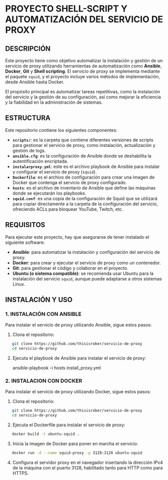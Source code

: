 # PROYECTO SHELL-SCRIPT Y AUTOMATIZACIÓN DEL SERVICIO DE PROXY

## DESCRIPCIÓN

Este proyecto tiene como objetivo automatizar la instalación y gestión de un servicio de proxy utilizando herramientas de automatización como **Ansible**, **Docker**, **Git** y **Shell scripting**. El servicio de proxy se implementa mediante el paquete `squid`, y el proyecto incluye varios métodos de implementación, desde Ansible hasta Docker.

El propósito principal es automatizar tareas repetitivas, como la instalación del servicio y la gestión de su configuración, así como mejorar la eficiencia y la fiabilidad en la administración de sistemas.

## ESTRUCTURA

Este repositorio contiene los siguientes componentes:

- **`scripts/`**: es la carpeta que contiene diferentes versiones de scripts para gestionar el servicio de proxy, como instalación, actualización y gestión de logs.
- **`ansible.cfg`**: es la configuración de Ansible donde se deshabilita la autentificación encriptada.
- **`instalarproxy.yml`**: este es el archivo playbook de Ansible para instalar y configurar el servicio de proxy (`squid`).
- **`Dockerfile`**: es el archivo de configuración para crear una imagen de Docker que contenga el servicio de proxy configurado.
- **`hosts`**: es el archivo de inventario de Ansible que define las máquinas donde se ejecutarán los playbooks.
- **`squid.conf`**: es una copia de la configuración de Squid que se utilizará para copiar directamente a la carpeta de la configuración del servicio, ofreciendo ACLs para bloquear YouTube, Twitch, etc.

## REQUISITOS

Para ejecutar este proyecto, hay que asegurarse de tener instalado el siguiente software:

- **Ansible**: para automatizar la instalación y configuración del servicio de proxy.
- **Docker**: para crear y ejecutar el servicio de proxy como un contenedor.
- **Git**: para gestionar el código y colaborar en el proyecto.
- **Ubuntu (o sistema compatible)**: se recomienda usar Ubuntu para la instalación del servicio `squid`, aunque puede adaptarse a otros sistemas Linux.

## INSTALACIÓN Y USO

### 1. INSTALACIÓN CON ANSIBLE

Para instalar el servicio de proxy utilizando Ansible, sigue estos pasos:

1. Clona el repositorio:
```sh
   git clone https://github.com/thisisrober/servicio-de-proxy
   cd servicio-de-proxy
```
2. Ejecuta el playbook de Ansible para instalar el servicio de proxy:

   ansible-playbook -i hosts install_proxy.yml

### 2. INSTALACION CON DOCKER

Para instalar el servicio de proxy utilizando Docker, sigue estos pasos:

1. Clona el repositorio:
```sh
   git clone https://github.com/thisisrober/servicio-de-proxy
   cd servicio-de-proxy
```

2. Ejecuta el Dockerfile para instalar el servicio de proxy:
```sh
   docker build -t ubuntu-squid .
```

3. Inicia la imagen de Docker para poner en marcha el servicio:
```sh
   docker run -d --name squid-proxy -p 3128:3128 ubuntu-squid
```

4. Configura el servidor proxy en el navegador insertando la dirección IPv4 de la máquina con el puerto 3128, habilitado tanto para HTTP como para HTTPS.